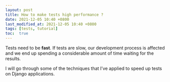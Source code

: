 ```yaml
---
layout: post
title: How to make tests high performance ?
date: 2021-12-05 10:40 +0800
last_modified_at: 2021-12-05 10:40 +0800
tags: [tests, tutorial]
toc:  true
---
```


Tests need to be **fast**. If tests are slow, our development process is affected and we end up spending a considerable amount of time waiting for the results.

I will go through some of the techniques that I’ve applied to speed up tests on Django applications.